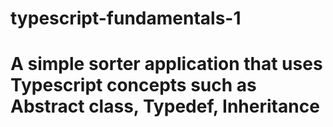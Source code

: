 # typescript-fundamentals-1
# A simple sorter application that uses Typescript concepts such as Abstract class, Typedef, Inheritance
